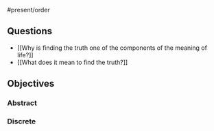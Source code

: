 #present/order

## Questions
- [[Why is finding the truth one of the components of the meaning of life?]]
- [[What does it mean to find the truth?]]

## Objectives

### Abstract

### Discrete